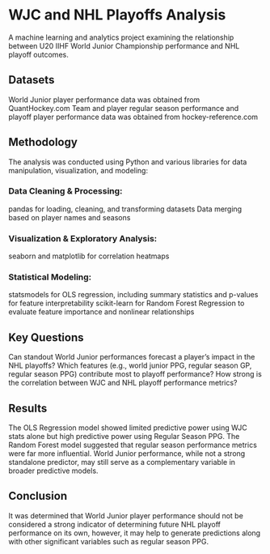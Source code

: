 # WJC and NHL Playoffs Analysis
A machine learning and analytics project examining the relationship between U20 IIHF World Junior Championship performance and NHL playoff outcomes.
## Datasets
World Junior player performance data was obtained from QuantHockey.com
Team and player regular season performance and playoff player performance data was obtained from hockey-reference.com
## Methodology
The analysis was conducted using Python and various libraries for data manipulation, visualization, and modeling:
### Data Cleaning & Processing:
pandas for loading, cleaning, and transforming datasets
Data merging based on player names and seasons
### Visualization & Exploratory Analysis:
seaborn and matplotlib for correlation heatmaps
### Statistical Modeling:
statsmodels for OLS regression, including summary statistics and p-values for feature interpretability
scikit-learn for Random Forest Regression to evaluate feature importance and nonlinear relationships
## Key Questions
Can standout World Junior performances forecast a player’s impact in the NHL playoffs?
Which features (e.g., world junior PPG, regular season GP, regular season PPG) contribute most to playoff performance?
How strong is the correlation between WJC and NHL playoff performance metrics?
## Results 
The OLS Regression model showed limited predictive power using WJC stats alone but high predictive power using Regular Season PPG.
The Random Forest model suggested that regular season performance metrics were far more influential.
World Junior performance, while not a strong standalone predictor, may still serve as a complementary variable in broader predictive models.
## Conclusion
It was determined that World Junior player performance should not be considered a strong indicator of determining future NHL playoff performance on its own, however, it may help to generate predictions along with other significant variables such as regular season PPG.

